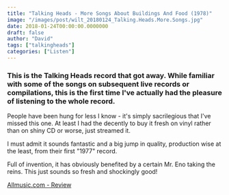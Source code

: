 ```yaml
---
title: "Talking Heads - More Songs About Buildings And Food (1978)"
image: "/images/post/wilt_20180124_Talking.Heads.More.Songs.jpg"
date: 2018-01-24T00:00:00.0000000
draft: false
author: "David"
tags: ["talkingheads"]
categories: ["Listen"]
---
```

### This is the Talking Heads record that got away. While familiar with some of the songs on subsequent live records or compilations, this is the first time I've actually had the pleasure of listening to the whole record.  
  
People have been hung for less I know - it's simply sacrilegious that I've missed this one. At least I had the decently to buy it fresh on vinyl rather than on shiny CD or worse, just streamed it.  
  
I must admit it sounds fantastic and a big jump in quality, production wise at the least, from their first "1977" record.   
  
Full of invention, it has obviously benefited by a certain Mr. Eno taking the reins. This just sounds so fresh and shockingly good!

 [Allmusic.com - Review](https://www.allmusic.com/album/more-songs-about-buildings-and-food-mw0000650866)